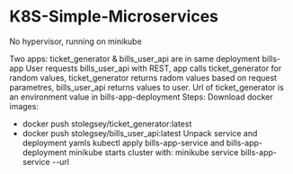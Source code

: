 # K8S-Simple-Microservices
No hypervisor, running on minikube

Two apps: ticket_generator & bills_user_api are in same deployment bills-app
User requests bills_user_api with REST, app calls ticket_generator for random values, ticket_generator returns radom values based on request parametres, bills_user_api returns values to user.
Url of ticket_generator is an environment value in bills-app-deployment
Steps:
Download docker images:
- docker push stolegsey/ticket_generator:latest
- docker push stolegsey/bills_user_api:latest
Unpack service and deployment yamls
kubectl apply bills-app-service and bills-app-deployment
minikube starts cluster with:
  minikube service bills-app-service --url
